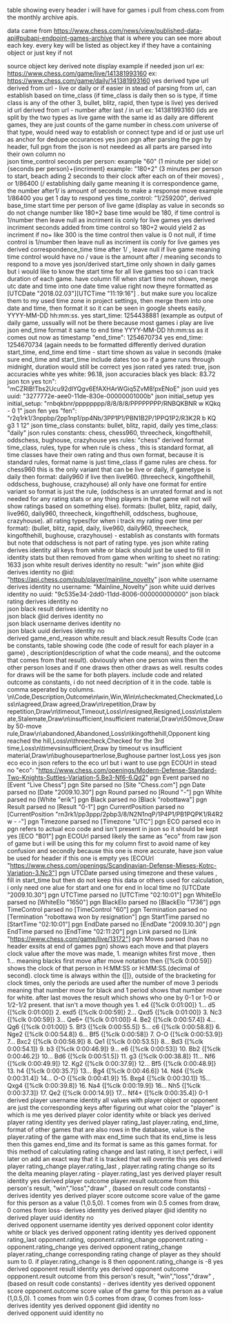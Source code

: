 table showing every header i will have for games i pull from chess.com from the monthly archive apis.

data came from https://www.chess.com/news/view/published-data-api#pubapi-endpoint-games-archive that is where
you can see more about each key. every key will be listed as object.key if they have a containing object or just key if not


source	object	key	derived	note	display	example if needed
json		url		ex: https://www.chess.com/game/live/141381993160 ex: https://www.chess.com/game/daily/141381993160	yes	
derived		type	url	derived from url - live or daily or if easier in stead of parsing from url, can establish based on time_class (if time_class is daily then so is type, if time class is any of the other 3, bullet, blitz, rapid, then type is live)	yes	
derived		id	url	derived from url - number after last / in url ex: 141381993160 (ids are split by the two types as live game with the same id as daily are different games, they are just counts of the game number in chess.com universe of that type, would need way to establish or connect type and id or just use url as anchor for dedupe occurances	yes	
json		pgn		after parsing the pgn by header, full pgn from the json is not needeed as all parts are parsed into their own column	no	
json		time_control		seconds per person: example "60" (1 minute per side) or {seconds per person}+{incriment} example: "180+2" (3 minutes per person to start, beach ading 2 seconds to their clock after each on of their moves) , or 1/86400 (/ establishing daily game meaning it is correspondence game,  the number after1/ is amount of seconds to make a response move example 1/86400 you get 1 day to respond	yes	time_control: "1/259200",
derived		base_time		start time per person of live game (display as value in seconds so do not change number like 180+2 base time would be 180,  if time control is 1/number then leave null as incriment iis conly for live games	yes	
derived		incriment		seconds added from time control so 180+2 would yield 2 as incriment if no+ like 300 is the time control then value is 0 not null, if time control is 1/number then leave null as incriment iis conly for live games	yes	
derived		correspondence_time		time after 1/ , leave null if live game meaning time control would have no / vaue is the amount after / meaning seconds to respond to a move	yes	
json/derived		start_time		only shown in daily games but i would like to know the start time for all live games too so i can track duration of each game. have column fill when start time not shown, merge utc date and time into one date time value right now theyre formatted as [UTCDate "2018.02.03"][UTCTime "11:19:16"] . but make sure you localize them to my used time zone in project settings, then merge them into one date and time, then format it so it can be seen in google sheets easily, YYYY-MM-DD hh:mm:ss.	yes	start_time: 1254438881 (example as output of daily game, ussually will not be there because most games i play are live
json		end_time		format it same to end time YYYY-MM-DD hh:mm:ss as it comes out now as timestamp    "end_time": 1254670734	yes	end_time: 1254670734 (again needs to be formatted differently
derived		duration	start_time, end_time	end time - start time shown as value in seconds (make sure end_time and start_time include dates too so if a game runs through midnight, duration would still be correct	yes	
json		rated			yes	rated: true,
json	accuracies	white			yes	white: 96.18,
json	accuracies	black			yes	black: 83.72
json		tcn			yes	tcn": "mCZRlB!Tbs2Ucu92dlYQgv6EfAXHArWGiq5ZvM8!pxENoE"
json		uuid			yes	uuid: "3277772e-aee0-11de-830e-00000001000b"
json		initial_setup			yes	initial_setup: "rnbqkbnr/pppppppp/8/8/8/8/PPPPPPPP/RNBQKBNR w KQkq - 0 1"
json		fen			yes	"fen": "r2q1rk1/3nppbp/2pp1np1/pp4Nb/3PP1P1/PBN1B2P/1PPQ1P2/R3K2R b KQ g3 1 12"
json		time_class		constants: bullet, blitz, rapid, daily	yes	time_class: "daily"
json		rules		constants: chess, chess960, threecheck, kingofthehill, oddschess, bughouse, crazyhouse	yes	rules: "chess"
derived		format	time_class, rules, type	for when rule is chess , this is standard format, all time classes have their own rating and thus own format, because it is standard rules, format name is just time_class if game rules are chess. for chess960 this is the only variant that can be live or daily, if gametype is daily then format: daily960 if live then live960. (threecheck, kingofthehill, oddschess, bughouse, crazyhouse) all only have one format for entire variant so format is just the rule, (oddschess is an unrated format and is not needed for any rating stats or any thing players in that game will not will show ratings based on something else). formats: (bullet, blitz, rapid, daily, live960, daily960, threecheck, kingofthehill, oddschess, bughouse, crazyhouse). all rating types(for when i track my rating over time per format): (bullet, blitz, rapid, daily, live960, daily960, threecheck, kingofthehill, bughouse, crazyhouse) - establish as constants with formats but note that oddschess is not part of rating type.	yes	
json	white	rating		derives identity all keys from white or black should just be used to fill in identity stats but then removed from game when writing to sheet	no	rating: 1633
json	white	result		derives identity	no	result: "win"
json	white	@id		derives identity	no	@id: "https://api.chess.com/pub/player/mainline_novelty"
json	white	username		derives identity	no	username: "Mainline_Novelty"
json	white	uuid		derives identity	no	uuid: "9c535e34-2dd0-11dd-8006-000000000000"
json	black	rating		derives identity	no	
json	black	result		derives identity	no	
json	black	@id		derives identity	no	
json	black	username		derives identity	no	
json	black	uuid		derives identity	no	
derived		game_end_reason	white.result and black.result	Results Code (can be constants, table showing code (the code of result for each player in a game) , description(description of what the code means), and the outcome that comes from that result). obviously when one person wins then the other person loses and if one draws then other draws as well. results codes for draws will be the same for both players. include code and related outcome as constants, i do not need decription of it in the code. table is comma seperated by columns. \n\Code,Description,Outcome\n\win,Win,Win\n\checkmated,Checkmated,Loss\n\agreed,Draw agreed,Draw\n\repetition,Draw by repetition,Draw\n\timeout,Timeout,Loss\n\resigned,Resigned,Loss\n\stalemate,Stalemate,Draw\n\insufficient,Insufficient material,Draw\n\50move,Draw by 50-move rule,Draw\n\abandoned,Abandoned,Loss\n\kingofthehill,Opponent king reached the hill,Loss\n\threecheck,Checked for the 3rd time,Loss\n\timevsinsufficient,Draw by timeout vs insufficient material,Draw\n\bughousepartnerlose,Bughouse partner lost,Loss	yes	
json		eco		eco in json refers to the eco url but i want to use pgn ECOUrl in stead	no	"eco": "https://www.chess.com/openings/Modern-Defense-Standard-Two-Knights-Suttles-Variation-5.Be3-Nf6-6.Qd2"
pgn		Event	parsed		no	[Event "Live Chess"]
pgn		Site	parsed		no	[Site "Chess.com"]
pgn		Date	parsed		no	[Date "2009.10.30"]
pgn		Round	parsed		no	[Round "-"]
pgn		White	parsed		no	[White "erik"]
pgn		Black	parsed		no	[Black "robottawa"]
pgn		Result	parsed		no	[Result "0-1"]
pgn		CurrentPosition	parsed		no	[CurrentPosition "rn3rk1/pp3ppp/2pbp3/8/N2N1nqP/1P4P1/PB1PQPK1/R4R2 w - -"]
pgn		Timezone	parsed		no	[Timezone "UTC"]
pgn		ECO	parsed	eco in pgn refers to actual eco code and isn't present in json so it should be kept	yes	[ECO "B01"]
pgn		ECOUrl	parsed	likely the same as "eco" from raw json of game but i will be using this for my column first to avoid name of key confusion and secondly because this one is more accurate, have json value be used for header if this one is empty	yes	[ECOUrl "https://www.chess.com/openings/Scandinavian-Defense-Mieses-Kotrc-Variation-3.Nc3"]
pgn		UTCDate	parsed	using timezone and these values , fill in start_time but then do not keep this data or others used for calculation, i only need one alue for start and one for end in local time	no	[UTCDate "2009.10.30"]
pgn		UTCTime	parsed		no	[UTCTime "02:10:01"]
pgn		WhiteElo	parsed		no	[WhiteElo "1650"]
pgn		BlackElo	parsed		no	[BlackElo "1736"]
pgn		TimeControl	parsed		no	[TimeControl "60"]
pgn		Termination	parsed		no	[Termination "robottawa won by resignation"]
pgn		StartTime	parsed		no	[StartTime "02:10:01"]
pgn		EndDate	parsed		no	[EndDate "2009.10.30"]
pgn		EndTime	parsed		no	[EndTime "02:11:20"]
pgn		Link	parsed		no	[Link "https://www.chess.com/game/live/13172"]
pgn		Moves	parsed	(has no header exsits at end of games pgn) shows each move and that players clock value after the move was made, 1. meanign whites first move , then 1... meaning blacks first move after move notation then {[%clk 0:00:59]} shows the clock of that person in H:MM:SS or H:MM:SS.(decimal of second). clock time is always within the {[]}, outside of the bracketing for clock times, only the periods are used after the number of move 3 periods meaning that number move for black and 1 period shows that number move for white. after last moves the result which shows who one by 0-1 or 1-0 or 1/2-1/2 present. that isn't a move though	yes	1. e4 {[%clk 0:01:00]} 1... d5 {[%clk 0:01:00]} 2. exd5 {[%clk 0:00:59]} 2... Qxd5 {[%clk 0:01:00]} 3. Nc3 {[%clk 0:00:59]} 3... Qe6+ {[%clk 0:01:00]} 4. Be2 {[%clk 0:00:57.4]} 4... Qg6 {[%clk 0:01:00]} 5. Bf3 {[%clk 0:00:55.5]} 5... c6 {[%clk 0:00:58.8]} 6. Nge2 {[%clk 0:00:54.8]} 6... Bf5 {[%clk 0:00:58]} 7. O-O {[%clk 0:00:53.9]} 7... Bxc2 {[%clk 0:00:56.9]} 8. Qe1 {[%clk 0:00:53.5]} 8... Bd3 {[%clk 0:00:54.1]} 9. b3 {[%clk 0:00:46.9]} 9... e6 {[%clk 0:00:53]} 10. Bb2 {[%clk 0:00:46.2]} 10... Bd6 {[%clk 0:00:51.5]} 11. g3 {[%clk 0:00:38.8]} 11... Nf6 {[%clk 0:00:49.9]} 12. Kg2 {[%clk 0:00:37.9]} 12... Bf5 {[%clk 0:00:48.9]} 13. h4 {[%clk 0:00:35.7]} 13... Bg4 {[%clk 0:00:46.6]} 14. Nd4 {[%clk 0:00:31.4]} 14... O-O {[%clk 0:00:41.9]} 15. Bxg4 {[%clk 0:00:30.1]} 15... Qxg4 {[%clk 0:00:39.8]} 16. Na4 {[%clk 0:00:19.9]} 16... Nh5 {[%clk 0:00:37.3]} 17. Qe2 {[%clk 0:00:14.9]} 17... Nf4+ {[%clk 0:00:35.4]} 0-1
derived	player	username	identity	all values with player object or opponent are just the corresponding keys after figuring out what color the "player" is which is me	yes	
derived	player	color	identity	white or black	yes	
derived	player	rating	identity		yes	
derived	player	rating_last	player.rating, end_time, format	of other games that are also rows in the database, value is the player.rating of the game with max end_time such that its end_time is less then this games end_time and its format is same as this games format. for this method of calculating rating change and last rating, it isn;t perfect, i will later on add an exact way that it is tracked that will overrite this	yes	
derived	player	rating_change	player.rating_last , player.rating	rating change so its the delta meaning player.rating - player.rating_last	yes	
derived	player	result	identity		yes	
derived	player	outcome	player.result	outcome from this person's result, "win","loss","draw" , (based on result code constants) - derives identity	yes	
derived	player	score	outcome	score value of the game for this person as a value (1,0.5,0). 1 comes from win 0.5 comes from draw, 0 comes from loss- derives identity	yes	
derived	player	@id	identity		no	
derived	player	uuid	identity		no	
derived	opponent	username	identity		yes	
derived	opponent	color	identity	white or black	yes	
derived	opponent	rating	identity		yes	
derived	opponent	rating_last	opponent.rating, opponent.rating_change	opponent.rating - opponent.rating_change	yes	
derived	opponent	rating_change	player.rating_change	corresponding rating change of player as they should sum to 0. if player.rating_change is 8 then opponent.rating_change is -8	yes	
derived	opponent	result	identity		yes	
derived	opponent	outcome	oppponent.result	outcome from this person's result, "win","loss","draw" , (based on result code constants) - derives identity	yes	
derived	opponent	score	opponent.outcome	score value of the game for this person as a value (1,0.5,0). 1 comes from win 0.5 comes from draw, 0 comes from loss- derives identity	yes	
derived	opponent	@id	identity		no	
derived	opponent	uuid	identity		no	
